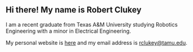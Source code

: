 ## Hi there! My name is Robert Clukey

I am a recent graduate from Texas A&M University studying Robotics Engineering with a minor in Electrical Engineering.

My personal website is [here](https://people.tamu.edu/~rdc890444) and my email address is rclukey@tamu.edu.

<!--
**RClukey/RClukey** is a ✨ _special_ ✨ repository because its `README.md` (this file) appears on your GitHub profile.

Here are some ideas to get you started:

- 🔭 I’m currently working on ...
- 🌱 I’m currently learning ...
- 👯 I’m looking to collaborate on ...
- 🤔 I’m looking for help with ...
- 💬 Ask me about ...
- 📫 How to reach me: ...
- 😄 Pronouns: ...
- ⚡ Fun fact: ...
-->
